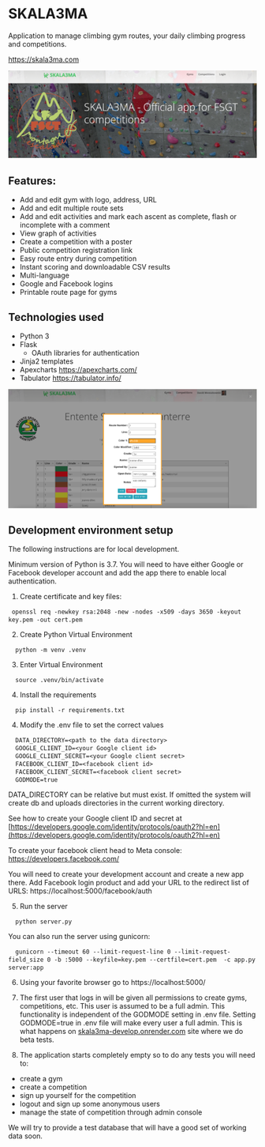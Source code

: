 # SKALA3MA

Application to manage climbing gym routes, your daily climbing progress and competitions. 

https://skala3ma.com

![logo](public/images/skala3ma-front.png)

## Features:
- Add and edit gym with logo, address, URL
- Add and edit multiple route sets
- Add and edit activities and mark each ascent as complete, flash or incomplete with a comment
- View graph of activities
- Create a competition with a poster
- Public competition registration link
- Easy route entry during competition
- Instant scoring and downloadable CSV results
- Multi-language
- Google and Facebook logins
- Printable route page for gyms



## Technologies used

- Python 3
- Flask
  - OAuth libraries for authentication
- Jinja2 templates
- Apexcharts https://apexcharts.com/
- Tabulator https://tabulator.info/




![logo](public/images/skala3ma-route-edit.png)

## Development environment setup

The following instructions are for local development. 

Minimum version of Python is 3.7. You will need to have either Google or Facebook developer account and add the app there to enable local authentication.

1. Create certificate and key files:
``` 
 openssl req -newkey rsa:2048 -new -nodes -x509 -days 3650 -keyout key.pem -out cert.pem
```

2. Create Python Virtual Environment
```
  python -m venv .venv
```

3. Enter Virtual Environment
```
  source .venv/bin/activate
```

4. Install the requirements
```
  pip install -r requirements.txt
```
4. Modify the .env file to set the correct values

```
  DATA_DIRECTORY=<path to the data directory>
  GOOGLE_CLIENT_ID=<your Google client id>
  GOOGLE_CLIENT_SECRET=<your Google client secret>
  FACEBOOK_CLIENT_ID=<facebook client id>
  FACEBOOK_CLIENT_SECRET=<facebook client secret>
  GODMODE=true
```
DATA_DIRECTORY can be relative but must exist. If omitted the system will create db and uploads directories in the current working directory.

See how to create your Google client ID and secret at [https://developers.google.com/identity/protocols/oauth2?hl=en](https://developers.google.com/identity/protocols/oauth2?hl=en)

To create your facebook client head to Meta console:
    https://developers.facebook.com/

You will need to create your development account and create a new app there. Add Facebook login product and add your URL to the redirect list of URLS: https://localhost:5000/facebook/auth

5. Run the server
```
  python server.py
```

You can also run the server using gunicorn:
```
  gunicorn --timeout 60 --limit-request-line 0 --limit-request-field_size 0 -b :5000 --keyfile=key.pem --certfile=cert.pem  -c app.py server:app
```

6. Using your favorite browser go to https://localhost:5000/

7. The first user that logs in will be given all permissions to create gyms, competitions, etc. This user is assumed to be a full admin. This functionality is independent of the GODMODE setting in .env file. Setting GODMODE=true in .env file will make every user a full admin. This is what happens on [skala3ma-develop.onrender.com](https://skala3ma-develop.onrender.com/) site where we do beta tests.

8. The application starts completely empty so to do any tests you will need to: 
  - create a gym 
  - create a competition 
  - sign up yourself for the competition
  - logout and sign up some anonymous users
  - manage the state of competition through admin console

  We will try to provide a test database that will have a good set of working data soon.




